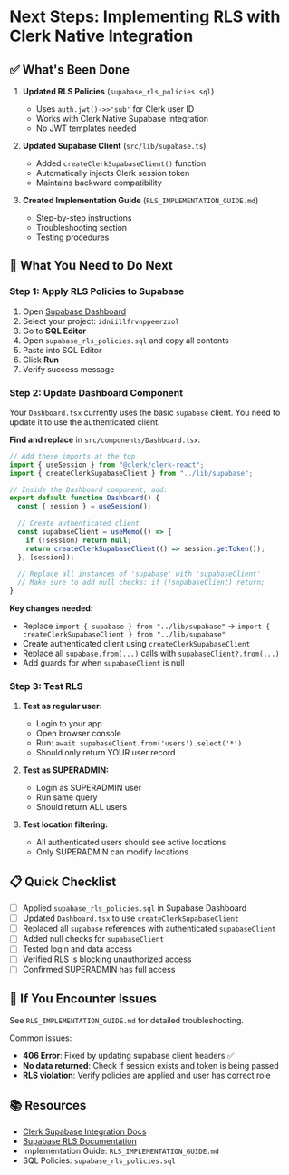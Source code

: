 # Next Steps: Implementing RLS with Clerk Native Integration

## ✅ What's Been Done

1. **Updated RLS Policies** (`supabase_rls_policies.sql`)
   - Uses `auth.jwt()->>'sub'` for Clerk user ID
   - Works with Clerk Native Supabase Integration
   - No JWT templates needed

2. **Updated Supabase Client** (`src/lib/supabase.ts`)
   - Added `createClerkSupabaseClient()` function
   - Automatically injects Clerk session token
   - Maintains backward compatibility

3. **Created Implementation Guide** (`RLS_IMPLEMENTATION_GUIDE.md`)
   - Step-by-step instructions
   - Troubleshooting section
   - Testing procedures

## 🚀 What You Need to Do Next

### Step 1: Apply RLS Policies to Supabase

1. Open [Supabase Dashboard](https://app.supabase.com)
2. Select your project: `idniillfrvnppeerzxol`
3. Go to **SQL Editor**
4. Open `supabase_rls_policies.sql` and copy all contents
5. Paste into SQL Editor
6. Click **Run**
7. Verify success message

### Step 2: Update Dashboard Component

Your `Dashboard.tsx` currently uses the basic `supabase` client. You need to update it to use the authenticated client.

**Find and replace** in `src/components/Dashboard.tsx`:

```typescript
// Add these imports at the top
import { useSession } from "@clerk/clerk-react";
import { createClerkSupabaseClient } from "../lib/supabase";

// Inside the Dashboard component, add:
export default function Dashboard() {
  const { session } = useSession();
  
  // Create authenticated client
  const supabaseClient = useMemo(() => {
    if (!session) return null;
    return createClerkSupabaseClient(() => session.getToken());
  }, [session]);
  
  // Replace all instances of 'supabase' with 'supabaseClient'
  // Make sure to add null checks: if (!supabaseClient) return;
}
```

**Key changes needed:**
- Replace `import { supabase } from "../lib/supabase"` → `import { createClerkSupabaseClient } from "../lib/supabase"`
- Create authenticated client using `createClerkSupabaseClient`
- Replace all `supabase.from(...)` calls with `supabaseClient?.from(...)`
- Add guards for when `supabaseClient` is null

### Step 3: Test RLS

1. **Test as regular user:**
   - Login to your app
   - Open browser console
   - Run: `await supabaseClient.from('users').select('*')`
   - Should only return YOUR user record

2. **Test as SUPERADMIN:**
   - Login as SUPERADMIN user
   - Run same query
   - Should return ALL users

3. **Test location filtering:**
   - All authenticated users should see active locations
   - Only SUPERADMIN can modify locations

## 📋 Quick Checklist

- [ ] Applied `supabase_rls_policies.sql` in Supabase Dashboard
- [ ] Updated `Dashboard.tsx` to use `createClerkSupabaseClient`
- [ ] Replaced all `supabase` references with authenticated `supabaseClient`
- [ ] Added null checks for `supabaseClient`
- [ ] Tested login and data access
- [ ] Verified RLS is blocking unauthorized access
- [ ] Confirmed SUPERADMIN has full access

## 🐛 If You Encounter Issues

See `RLS_IMPLEMENTATION_GUIDE.md` for detailed troubleshooting.

Common issues:
- **406 Error**: Fixed by updating supabase client headers ✅
- **No data returned**: Check if session exists and token is being passed
- **RLS violation**: Verify policies are applied and user has correct role

## 📚 Resources

- [Clerk Supabase Integration Docs](https://clerk.com/docs/guides/development/integrations/databases/supabase)
- [Supabase RLS Documentation](https://supabase.com/docs/guides/auth/row-level-security)
- Implementation Guide: `RLS_IMPLEMENTATION_GUIDE.md`
- SQL Policies: `supabase_rls_policies.sql`
